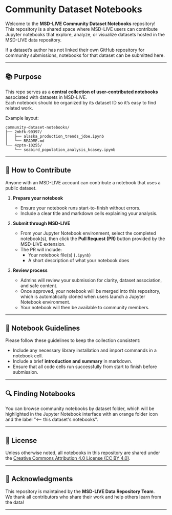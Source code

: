 # Community Dataset Notebooks

Welcome to the **MSD-LIVE Community Dataset Notebooks** repository!  
This repository is a shared space where MSD-LIVE users can contribute Jupyter notebooks that explore, analyze, or visualize datasets hosted in the MSD-LIVE data repository.

If a dataset’s author has not linked their own GitHub repository for community submissions, notebooks for that dataset can be submitted here.

---

## 📚 Purpose

This repo serves as a **central collection of user-contributed notebooks** associated with datasets in MSD-LIVE.  
Each notebook should be organized by its dataset ID so it’s easy to find related work.

Example layout:

```
community-dataset-notebooks/
├── 2mhfk-90397/
│   ├── alaska_production_trends_jdoe.ipynb
│   └── README.md
└── 4zptn-10255/
    └── seabird_population_analysis_kcasey.ipynb
```

---

## 🧩 How to Contribute

Anyone with an MSD-LIVE account can contribute a notebook that uses a public dataset.

1. **Prepare your notebook**
   - Ensure your notebook runs start-to-finish without errors.
   - Include a clear title and markdown cells explaining your analysis.

2. **Submit through MSD-LIVE**
   - From your Jupyter Notebook environment, select the completed notebook(s), then click the **Pull Request (PR)** button provided by the MSD-LIVE extension.
   - The PR will include:
     - Your notebook file(s) (`.ipynb`)  
     - A short description of what your notebook does  

3. **Review process**
   - Admins will review your submission for clarity, dataset association, and safe content.
   - Once approved, your notebook will be merged into this repository, which is automatically cloned when users launch a Jupyter Notebook environment.
   - Your notebook will then be available to community members.


---

## 🧮 Notebook Guidelines

Please follow these guidelines to keep the collection consistent:

- Include any necessary library installation and import commands in a notebook cell.
- Include a brief **introduction and summary** in markdown.
- Ensure that all code cells run successfully from start to finish before submission.

---

## 🔍 Finding Notebooks

You can browse community notebooks by dataset folder, which will be highlighted in the Jupyter Notebook interface with an orange folder icon and the label "<-- this dataset's notebooks".

---

## 🧾 License

Unless otherwise noted, all notebooks in this repository are shared under the [Creative Commons Attribution 4.0 License (CC BY 4.0)](https://creativecommons.org/licenses/by/4.0/).

---

## 🙌 Acknowledgments

This repository is maintained by the **MSD-LIVE Data Repository Team**.  
We thank all contributors who share their work and help others learn from the data!

---

